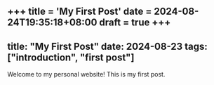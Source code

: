 +++
title = 'My First Post'
date = 2024-08-24T19:35:18+08:00
draft = true
+++
---
title: "My First Post"
date: 2024-08-23
tags: ["introduction", "first post"]
---

Welcome to my personal website! This is my first post.
